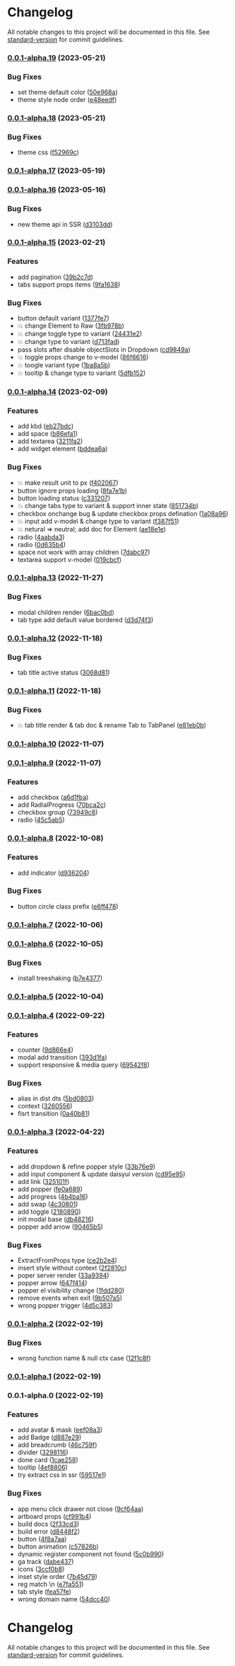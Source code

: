 # Changelog

All notable changes to this project will be documented in this file. See [standard-version](https://github.com/conventional-changelog/standard-version) for commit guidelines.

### [0.0.1-alpha.19](https://github.com/daief/daisyui-vue/compare/v0.0.1-alpha.18...v0.0.1-alpha.19) (2023-05-21)


### Bug Fixes

* set theme default color ([50e968a](https://github.com/daief/daisyui-vue/commit/50e968ac22d8723b4e6d5b0c519d3a1f3a80a56d))
* theme style node order ([e48eedf](https://github.com/daief/daisyui-vue/commit/e48eedf7b7f57bff25ee55f5ff648ec1b77c2445))

### [0.0.1-alpha.18](https://github.com/daief/daisyui-vue/compare/v0.0.1-alpha.17...v0.0.1-alpha.18) (2023-05-21)


### Bug Fixes

* theme css ([f52969c](https://github.com/daief/daisyui-vue/commit/f52969ca5e8b89d3c41ee290fcb5962590e8ce07))

### [0.0.1-alpha.17](https://github.com/daief/daisyui-vue/compare/v0.0.1-alpha.16...v0.0.1-alpha.17) (2023-05-19)

### [0.0.1-alpha.16](https://github.com/daief/daisyui-vue/compare/v0.0.1-alpha.15...v0.0.1-alpha.16) (2023-05-16)


### Bug Fixes

* new theme api in SSR ([d3103dd](https://github.com/daief/daisyui-vue/commit/d3103dddf289fbb19909da4b1d8eab2e7b32efbd))

### [0.0.1-alpha.15](https://github.com/daief/daisyui-vue/compare/v0.0.1-alpha.14...v0.0.1-alpha.15) (2023-02-21)


### Features

* add pagination ([39b2c7d](https://github.com/daief/daisyui-vue/commit/39b2c7d597611e381e7e342f978fc4f2cdaa7532))
* tabs support props items ([9fa1638](https://github.com/daief/daisyui-vue/commit/9fa16382ca43836e9dfd6a21ed2e04eafaf52c58))


### Bug Fixes

* button default variant ([1377fe7](https://github.com/daief/daisyui-vue/commit/1377fe762eadc9e3aad4480e731a1068f399d64d))
* 💥 change Element to Raw ([3fb978b](https://github.com/daief/daisyui-vue/commit/3fb978bdba3a870c7ffcbf885a4a79d75bd969d5))
* 💥 change toggle type to variant ([24431e2](https://github.com/daief/daisyui-vue/commit/24431e2a8a762c87c56681ac9e8cae3e71a7d744))
* 💥 change type to variant ([d713fad](https://github.com/daief/daisyui-vue/commit/d713fadd3b4a23732e9e65e986428cdede93bfdc))
* pass slots after disable objectSlots in Dropdown ([cd9849a](https://github.com/daief/daisyui-vue/commit/cd9849a8a9eeee7c82ab2dc52b7e203d3f8f8907))
* 💥 toggle props change to v-model ([86f6616](https://github.com/daief/daisyui-vue/commit/86f6616f7d10abecbbb31a0a8bb1ae55c13597f6))
* 💥 toogle variant type ([1ba8a5b](https://github.com/daief/daisyui-vue/commit/1ba8a5b3c930b234da272fea64bdcc90af9ad223))
* 💥 tooltip & change type to variant ([5dfb152](https://github.com/daief/daisyui-vue/commit/5dfb15268e160a843316e08a8bd52ad5510a7197))

### [0.0.1-alpha.14](https://github.com/daief/daisyui-vue/compare/v0.0.1-alpha.13...v0.0.1-alpha.14) (2023-02-09)


### Features

* add kbd ([eb27bdc](https://github.com/daief/daisyui-vue/commit/eb27bdc5a40f0214eb60d438970d233b86011459))
* add space ([b86efa1](https://github.com/daief/daisyui-vue/commit/b86efa136f1643ff9109ab2b7513190ad89e5c06))
* add textarea ([3211fa2](https://github.com/daief/daisyui-vue/commit/3211fa2f6af6a0d98ac8a4224f51a96d9d2adc14))
* add widget element ([bddea6a](https://github.com/daief/daisyui-vue/commit/bddea6a76d5a5e1d8769172d7a31d9a31d7a7b8f))


### Bug Fixes

* 💥 make result unit to px ([f402067](https://github.com/daief/daisyui-vue/commit/f402067e599b9c1869d2823ab988171c456c5484))
* button ignore props loading ([8fa7e1b](https://github.com/daief/daisyui-vue/commit/8fa7e1bc0ff64a6cdd59d0bb758fa0b3ec2964bc))
* button loading status ([c331207](https://github.com/daief/daisyui-vue/commit/c331207e62dde6cf68a7aea4361f9053c7c5a7e3))
* 💥 change tabs type to variant & support inner state ([851734b](https://github.com/daief/daisyui-vue/commit/851734bb6d9e9bf8dba8f2012c5af39bede1eaac))
* checkbox onchange bug & update checkbox props defination ([1a08a96](https://github.com/daief/daisyui-vue/commit/1a08a964e8340ebb4c57607fb597a2fd21626b7f))
* 💥 input add v-model & change type to variant ([f387f51](https://github.com/daief/daisyui-vue/commit/f387f51b49eb31323868f2d627eb426f04c7f81c))
* 💥 netural => neutral; add doc for Element ([ae18e1e](https://github.com/daief/daisyui-vue/commit/ae18e1e11515fd41363fd5c2cb5528c8d0092505))
* radio ([4aabda3](https://github.com/daief/daisyui-vue/commit/4aabda3c6280cbcd61b7c8ebbb9fe3cd0b76f87b))
* radio ([0d635b4](https://github.com/daief/daisyui-vue/commit/0d635b4079378009f2edbf128e5e78cfb90c7bcc))
* space not work with array children ([7dabc97](https://github.com/daief/daisyui-vue/commit/7dabc97fcc0aee4afeeec0d692743aa935ed7742))
* textarea support v-model ([019cbcf](https://github.com/daief/daisyui-vue/commit/019cbcf341be78e25ed2136397c965236bb60b38))

### [0.0.1-alpha.13](https://github.com/daief/daisyui-vue/compare/v0.0.1-alpha.12...v0.0.1-alpha.13) (2022-11-27)


### Bug Fixes

* modal children render ([6bac0bd](https://github.com/daief/daisyui-vue/commit/6bac0bdfd7f2319923412113bc873a9079bf0a39))
* tab type add default value bordered ([d3d74f3](https://github.com/daief/daisyui-vue/commit/d3d74f3499d823259ab5eaa98e99e92751c3412a))

### [0.0.1-alpha.12](https://github.com/daief/daisyui-vue/compare/v0.0.1-alpha.11...v0.0.1-alpha.12) (2022-11-18)


### Bug Fixes

* tab title active status ([3068d81](https://github.com/daief/daisyui-vue/commit/3068d81d8946107f7ce369093f5a2d961d32206f))

### [0.0.1-alpha.11](https://github.com/daief/daisyui-vue/compare/v0.0.1-alpha.10...v0.0.1-alpha.11) (2022-11-18)


### Bug Fixes

* 💥 tab title render & tab doc & rename Tab to TabPanel ([e81eb0b](https://github.com/daief/daisyui-vue/commit/e81eb0bb2c327b0a9c492b7968c06d76ef447fad))

### [0.0.1-alpha.10](https://github.com/daief/daisyui-vue/compare/v0.0.1-alpha.9...v0.0.1-alpha.10) (2022-11-07)

### [0.0.1-alpha.9](https://github.com/daief/daisyui-vue/compare/v0.0.1-alpha.8...v0.0.1-alpha.9) (2022-11-07)


### Features

* add checkbox ([a6d1fba](https://github.com/daief/daisyui-vue/commit/a6d1fbaa86b00112e2aa5b3a9a3b7e6fcd668811))
* add RadialProgress ([70bca2c](https://github.com/daief/daisyui-vue/commit/70bca2c9a12e2717007c34e33c7ad028fc03da6a))
* checkbox group ([73949c8](https://github.com/daief/daisyui-vue/commit/73949c8008a8035066bb052d7325b05c279ba600))
* radio ([45c5ab5](https://github.com/daief/daisyui-vue/commit/45c5ab54627f46c3c54dea3d6757973de4a52d86))

### [0.0.1-alpha.8](https://github.com/daief/daisyui-vue/compare/v0.0.1-alpha.7...v0.0.1-alpha.8) (2022-10-08)


### Features

* add indicator ([d936204](https://github.com/daief/daisyui-vue/commit/d936204031f3d146db69b279b93ca9144e23ff59))


### Bug Fixes

* button circle class prefix ([e6ff478](https://github.com/daief/daisyui-vue/commit/e6ff47891ddff6363720a6d157e8db3076ad170d))

### [0.0.1-alpha.7](https://github.com/daief/daisyui-vue/compare/v0.0.1-alpha.6...v0.0.1-alpha.7) (2022-10-06)

### [0.0.1-alpha.6](https://github.com/daief/daisyui-vue/compare/v0.0.1-alpha.5...v0.0.1-alpha.6) (2022-10-05)


### Bug Fixes

* install treeshaking ([b7e4377](https://github.com/daief/daisyui-vue/commit/b7e4377538b704662fcdf2a527fcae92e56d0c56))

### [0.0.1-alpha.5](https://github.com/daief/daisyui-vue/compare/v0.0.1-alpha.4...v0.0.1-alpha.5) (2022-10-04)

### [0.0.1-alpha.4](https://github.com/daief/daisyui-vue/compare/v0.0.1-alpha.3...v0.0.1-alpha.4) (2022-09-22)


### Features

* counter ([9d866e4](https://github.com/daief/daisyui-vue/commit/9d866e4bca340c9a565a9268b4a46dd6b4e83d22))
* modal add transition ([393d1fa](https://github.com/daief/daisyui-vue/commit/393d1fae7057d67d502f27eb9f6e394a12591a12))
* support responsive & media query ([69542f8](https://github.com/daief/daisyui-vue/commit/69542f83b349a2555f17e8ecbc6d8b754653c2ad))


### Bug Fixes

* alias in dist dts ([5bd0803](https://github.com/daief/daisyui-vue/commit/5bd08036087f7d6cfe78c88d0e4d198fb12e0f55))
* context ([3260556](https://github.com/daief/daisyui-vue/commit/3260556f057708503fab350bfcf4d1c3a7015a79))
* fisrt transition ([0a40b81](https://github.com/daief/daisyui-vue/commit/0a40b8179d93d7a0955e67021c10db47321b9e40))

### [0.0.1-alpha.3](https://github.com/daief/daisyui-vue/compare/v0.0.1-alpha.2...v0.0.1-alpha.3) (2022-04-22)


### Features

* add dropdown & refine popper style ([33b76e9](https://github.com/daief/daisyui-vue/commit/33b76e9f2d451fb9273fdd718e8be4fc59487479))
* add input component & update daisyui version ([cd95e95](https://github.com/daief/daisyui-vue/commit/cd95e951b7ff2e945ecb33826b8e0b434c446070))
* add link ([325101f](https://github.com/daief/daisyui-vue/commit/325101f28ccfeb4ff7ebaee4909b87bacdc4d24a))
* add popper ([fe0a689](https://github.com/daief/daisyui-vue/commit/fe0a689e7832605de685f1462521440e286798ec))
* add progress ([4b4ba16](https://github.com/daief/daisyui-vue/commit/4b4ba162d729df9d9fcc85ad8f38a8eefb09d472))
* add swap ([4c30801](https://github.com/daief/daisyui-vue/commit/4c3080135e099f76b67e7430b731d2cd41c0664a))
* add toggle ([2180890](https://github.com/daief/daisyui-vue/commit/21808909419924be31791ab5f249ec14b69c512c))
* init modal base ([db48216](https://github.com/daief/daisyui-vue/commit/db48216ab3c707f3688cbf8237d16fd67772946d))
* popper add arrow ([90465b5](https://github.com/daief/daisyui-vue/commit/90465b57c283a738c2ef60c95eae8c8ce4e255b7))


### Bug Fixes

* ExtractFromProps type ([ce2b2e4](https://github.com/daief/daisyui-vue/commit/ce2b2e49d276399b92928b99b6db18d29e1d7909))
* insert style without context ([2f2810c](https://github.com/daief/daisyui-vue/commit/2f2810cd6a247a02ebf5fca876d20b1bf323e4f1))
* poper server render ([33a9394](https://github.com/daief/daisyui-vue/commit/33a9394676e27a6ed090fe1e5effcb5d585e5c60))
* popper arrow ([647f414](https://github.com/daief/daisyui-vue/commit/647f41401ba979fc287a70af4f97e2ae85144a19))
* popper el visibility change ([1fdd280](https://github.com/daief/daisyui-vue/commit/1fdd2804c178411f1607f30438ef6abbb975f19a))
* remove events when exit ([9b507a5](https://github.com/daief/daisyui-vue/commit/9b507a51c517ee3e93316235cd69b63bf58ffeb7))
* wrong popper trigger ([4d5c383](https://github.com/daief/daisyui-vue/commit/4d5c3835c62ac64824898286fb0510877cf3912f))

### [0.0.1-alpha.2](https://github.com/daief/daisyui-vue/compare/v0.0.1-alpha.1...v0.0.1-alpha.2) (2022-02-19)


### Bug Fixes

* wrong function name & null ctx case ([12f1c8f](https://github.com/daief/daisyui-vue/commit/12f1c8f48709c88f894cc48e9b581a60673f01e2))

### [0.0.1-alpha.1](https://github.com/daief/daisyui-vue/compare/v0.0.1-alpha.0...v0.0.1-alpha.1) (2022-02-19)

### 0.0.1-alpha.0 (2022-02-19)


### Features

* add avatar & mask ([eef08a3](https://github.com/daief/daisyui-vue/commit/eef08a3d251739b59a19fe7b80ee04686ca54cda))
* add Badge ([d887e29](https://github.com/daief/daisyui-vue/commit/d887e29dafe9b35c8257dd723cd4f105589b5b60))
* add breadcrumb ([46c759f](https://github.com/daief/daisyui-vue/commit/46c759fe1c09bdc47150b5c0b493b17281b6a78f))
* divider ([3298116](https://github.com/daief/daisyui-vue/commit/3298116f7acf616e21438f5fa7eae0db8fee17f2))
* done card ([1cae258](https://github.com/daief/daisyui-vue/commit/1cae258d63488f0df40e5159f610e4c24ef8be17))
* tooltip ([4ef8806](https://github.com/daief/daisyui-vue/commit/4ef880605ea08745c6fa4f70313fa1ac6fda43b2))
* try extract css in ssr ([59517e1](https://github.com/daief/daisyui-vue/commit/59517e1ac67fbdd1db41665edf81c795364307e4))


### Bug Fixes

* app menu click drawer not close ([9cf64aa](https://github.com/daief/daisyui-vue/commit/9cf64aa4bbdfb63e925dac2b35255df03c161de6))
* artboard props ([cf991b4](https://github.com/daief/daisyui-vue/commit/cf991b4f35120e1d512dcb81d9e34a0331279d64))
* build docs ([2f33cd3](https://github.com/daief/daisyui-vue/commit/2f33cd3c746fd100e3711114a61ac8e60ea73ace))
* build error ([d8448f2](https://github.com/daief/daisyui-vue/commit/d8448f279fe0fc6c6cfecafc00f5917e659230b2))
* button ([4f8a7aa](https://github.com/daief/daisyui-vue/commit/4f8a7aa0d9c3551d3eaca16577dad634d403ff12))
* button animation ([c57826b](https://github.com/daief/daisyui-vue/commit/c57826b9c0ea3fd8120683e9cbbf8eaf26b8b6bc))
* dynamic register component not found ([5c0b990](https://github.com/daief/daisyui-vue/commit/5c0b990f5620996c42b8123b70d6c20e2bd9337f))
* ga track ([dabe437](https://github.com/daief/daisyui-vue/commit/dabe437e4257fdedf34fd9e8c9e5244e1e431f73))
* icons ([3ccf0b8](https://github.com/daief/daisyui-vue/commit/3ccf0b890d7e4e186bf4d642b534fd8c0efe4a1b))
* inset style order ([7b45d79](https://github.com/daief/daisyui-vue/commit/7b45d795270be758f9d4e5e6f43ca5f2463528a2))
* reg match \n ([e7fa551](https://github.com/daief/daisyui-vue/commit/e7fa55111d55522c7d01abdf614bfd043551261f))
* tab style ([fea57fe](https://github.com/daief/daisyui-vue/commit/fea57fe50f6a4126b8b8e30897319c9c22dd49ef))
* wrong domain name ([54dcc40](https://github.com/daief/daisyui-vue/commit/54dcc40240b34c06767de23525e551ee8e17c2d5))

# Changelog

All notable changes to this project will be documented in this file. See [standard-version](https://github.com/conventional-changelog/standard-version) for commit guidelines.
